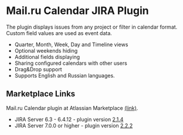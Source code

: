 # Mail.ru Calendar JIRA Plugin

The plugin displays issues from any project or filter in calendar format. Custom field values are used as event data.

- Quarter, Month, Week, Day and Timeline views
- Optional weekends hiding
- Additional fields displaying
- Sharing configured calendars with other users
- Drag&Drop support
- Supports English and Russian languages.

## Marketplace Links
Mail.ru Calendar plugin at Atlassian Marketplace [(link)](https://marketplace.atlassian.com/plugins/ru.mail.jira.plugins.mailrucal/server/overview).

- JIRA Server 6.3 - 6.4.12 - plugin version [2.1.4](https://marketplace.atlassian.com/download/plugins/ru.mail.jira.plugins.mailrucal/version/310)
- JIRA Server 7.0.0 or higher - plugin version [2.2.2](https://marketplace.atlassian.com/download/plugins/ru.mail.jira.plugins.mailrucal/version/300)
